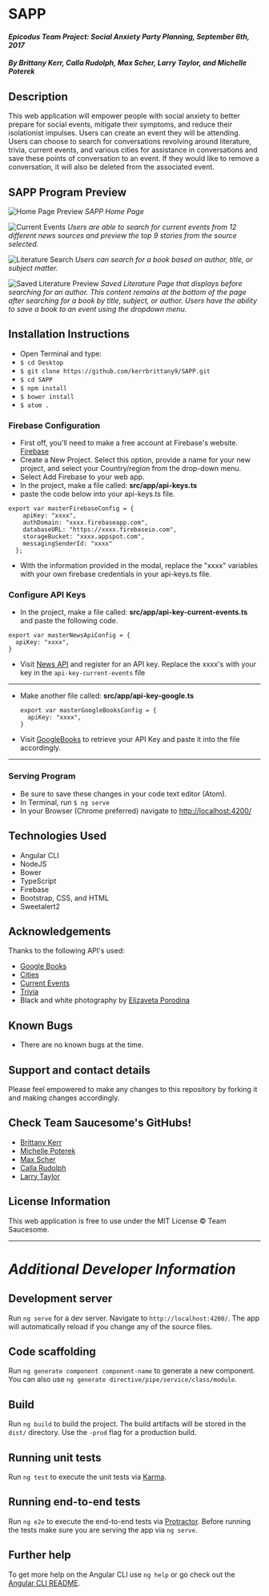 # SAPP

#### _Epicodus Team Project: Social Anxiety Party Planning, September 6th, 2017_
**_By Brittany Kerr, Calla Rudolph, Max Scher, Larry Taylor, and Michelle Poterek_**

## Description
This web application will empower people with social anxiety to better prepare for social events, mitigate their symptoms, and reduce their isolationist impulses. Users can create an event they will be attending. Users can choose to search for conversations revolving around literature, trivia, current events, and various cities for assistance in conversations and save these points of conversation to an event. If they would like to remove a conversation, it will also be deleted from the associated event.

## SAPP Program Preview
![Home Page Preview](src/assets/img/HomePreview.png)
_SAPP Home Page_

![Current Events](src/assets/img/CurrentEventsSearch.png)
_Users are able to search for current events from 12 different news sources and preview the top 9 stories from the source selected._

![Literature Search](src/assets/img/LiteratureSearch.png)
_Users can search for a book based on author, title, or subject matter._

![Saved Literature Preview](src/assets/img/SavedBooks.png)
_Saved Literature Page that displays before searching for an author. This content remains at the bottom of the page after searching for a book by title, subject, or author. Users have the ability to save a book to an event using the dropdown menu._


## Installation Instructions
* Open Terminal and type:
* `$ cd Desktop`
* `$ git clone https://github.com/kerrbrittany9/SAPP.git`
* `$ cd SAPP`
* `$ npm install`
* `$ bower install`
* `$ atom .`

### Firebase Configuration
* First off, you'll need to make a free account at Firebase's website. [Firebase](https://www.learnhowtoprogram.com/javascript/angular-extended/firebase-introduction-and-setup)
* Create a New Project. Select this option, provide a name for your new project, and select your Country/region from the drop-down menu.
* Select Add Firebase to your web app.
* In the project, make a file called: **src/app/api-keys.ts**
* paste the code below into your api-keys.ts file.

````
export var masterFirebaseConfig = {
    apiKey: "xxxx",
    authDomain: "xxxx.firebaseapp.com",
    databaseURL: "https://xxxx.firebaseio.com",
    storageBucket: "xxxx.appspot.com",
    messagingSenderId: "xxxx"
  };

````
* With the information provided in the modal, replace the "xxxx" variables with your own firebase credentials in your api-keys.ts file.

### Configure API Keys

* In the project, make a file called: **src/app/api-key-current-events.ts** and paste the following code.
````
export var masterNewsApiConfig = {
  apiKey: "xxxx",
}
````
* Visit [News API](https://newsapi.org/register) and register for an API key. Replace the xxxx's with your key in the `api-key-current-events` file
----

* Make another file called: **src/app/api-key-google.ts**

  ````
  export var masterGoogleBooksConfig = {
    apiKey: "xxxx",
  }
  ````

* Visit [GoogleBooks](https://console.developers.google.com/projectselector/apis/credentials) to retrieve your API Key and paste it into the file accordingly.
----

### Serving Program
* Be sure to save these changes in your code text editor (Atom).
* In Terminal, run `$ ng serve`
* In your Browser (Chrome preferred) navigate to [http://localhost:4200/](http://localhost:4200/)


## Technologies Used
* Angular CLI
* NodeJS
* Bower
* TypeScript
* Firebase
* Bootstrap, CSS, and HTML
* Sweetalert2

## Acknowledgements
Thanks to the following API's used:
  * [Google Books](https://console.developers.google.com/apis/library?project=project-name-179116&q=google%20book)
  * [Cities](https://developers.teleport.org/api/getting_started/#life_quality_ua)
  * [Current Events](https://newsapi.org/)
  * [Trivia](https://opentdb.com/api_config.php)
  * Black and white photography by [Elizaveta Porodina](https://www.behance.net/gallery/56210021/Air-becomes-Wind)

## Known Bugs
* There are no known bugs at the time.

## Support and contact details
Please feel empowered to make any changes to this repository by forking it and making changes accordingly.

## Check Team Saucesome's GitHubs!
* [Brittany Kerr](https://github.com/kerrbrittany9)
* [Michelle Poterek](https://github.com/PoterekM)
* [Max Scher](https://github.com/maxobaxo)
* [Calla Rudolph](https://github.com/CallaRudolph)
* [Larry Taylor](https://github.com/larryjtaylor)

## License Information
This web application is free to use under the MIT License &copy; Team Saucesome.

----


# _Additional Developer Information_

## Development server

Run `ng serve` for a dev server. Navigate to `http://localhost:4200/`. The app will automatically reload if you change any of the source files.

## Code scaffolding

Run `ng generate component component-name` to generate a new component. You can also use `ng generate directive/pipe/service/class/module`.

## Build

Run `ng build` to build the project. The build artifacts will be stored in the `dist/` directory. Use the `-prod` flag for a production build.

## Running unit tests

Run `ng test` to execute the unit tests via [Karma](https://karma-runner.github.io).

## Running end-to-end tests

Run `ng e2e` to execute the end-to-end tests via [Protractor](http://www.protractortest.org/).
Before running the tests make sure you are serving the app via `ng serve`.

## Further help

To get more help on the Angular CLI use `ng help` or go check out the [Angular CLI README](https://github.com/angular/angular-cli/blob/master/README.md).
